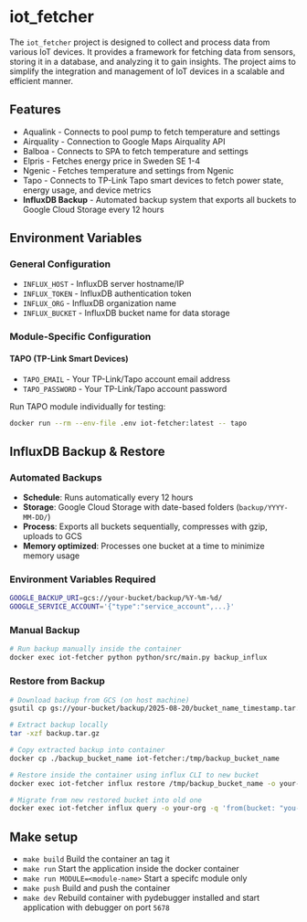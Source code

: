 # iot_fetcher
The `iot_fetcher` project is designed to collect and process data from various IoT devices. It provides a framework for fetching data from sensors, storing it in a database, and analyzing it to gain insights. The project aims to simplify the integration and management of IoT devices in a scalable and efficient manner.

## Features

  - Aqualink - Connects to pool pump to fetch temperature and settings
  - Airquality - Connection to Google Maps Airquality API
  - Balboa - Connects to SPA to fetch temperature and settings
  - Elpris - Fetches energy price in Sweden SE 1-4
  - Ngenic - Fetches temperature and settings from Ngenic
  - Tapo - Connects to TP-Link Tapo smart devices to fetch power state, energy usage, and device metrics
  - **InfluxDB Backup** - Automated backup system that exports all buckets to Google Cloud Storage every 12 hours

## Environment Variables

### General Configuration
- `INFLUX_HOST` - InfluxDB server hostname/IP
- `INFLUX_TOKEN` - InfluxDB authentication token
- `INFLUX_ORG` - InfluxDB organization name
- `INFLUX_BUCKET` - InfluxDB bucket name for data storage

### Module-Specific Configuration

#### TAPO (TP-Link Smart Devices)
- `TAPO_EMAIL` - Your TP-Link/Tapo account email address
- `TAPO_PASSWORD` - Your TP-Link/Tapo account password

Run TAPO module individually for testing:
```bash
docker run --rm --env-file .env iot-fetcher:latest -- tapo
```

## InfluxDB Backup & Restore

### Automated Backups
- **Schedule**: Runs automatically every 12 hours
- **Storage**: Google Cloud Storage with date-based folders (`backup/YYYY-MM-DD/`)
- **Process**: Exports all buckets sequentially, compresses with gzip, uploads to GCS
- **Memory optimized**: Processes one bucket at a time to minimize memory usage

### Environment Variables Required
```bash
GOOGLE_BACKUP_URI=gcs://your-bucket/backup/%Y-%m-%d/
GOOGLE_SERVICE_ACCOUNT='{"type":"service_account",...}'
```

### Manual Backup
```bash
# Run backup manually inside the container
docker exec iot-fetcher python python/src/main.py backup_influx
```

### Restore from Backup
```bash
# Download backup from GCS (on host machine)
gsutil cp gs://your-bucket/backup/2025-08-20/bucket_name_timestamp.tar.gz ./backup.tar.gz

# Extract backup locally
tar -xzf backup.tar.gz

# Copy extracted backup into container
docker cp ./backup_bucket_name iot-fetcher:/tmp/backup_bucket_name

# Restore inside the container using influx CLI to new bucket
docker exec iot-fetcher influx restore /tmp/backup_bucket_name -o your-org -b your-bucket-old

# Migrate from new restored bucket into old one
docker exec iot-fetcher influx query -o your-org -q 'from(bucket: "you-bucket-old") |> range(start: -5y, stop: now()) |> to(bucket: "your-bucket")'
```

## Make setup

  - `make build` Build the container an tag it
  - `make run` Start the application inside the docker container
  - `make run MODULE=<module-name>` Start a specifc module only
  - `make push` Build and push the container
  - `make dev` Rebuild container with pydebugger installed and start application with debugger on port `5678`


